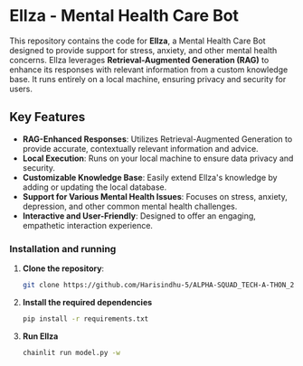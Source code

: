 # Ellza - Mental Health Care Bot

This repository contains the code for **Ellza**, a Mental Health Care Bot designed to provide support for stress, anxiety, and other mental health concerns. Ellza leverages **Retrieval-Augmented Generation (RAG)** to enhance its responses with relevant information from a custom knowledge base. It runs entirely on a local machine, ensuring privacy and security for users.

## Key Features
- **RAG-Enhanced Responses**: Utilizes Retrieval-Augmented Generation to provide accurate, contextually relevant information and advice.
- **Local Execution**: Runs on your local machine to ensure data privacy and security.
- **Customizable Knowledge Base**: Easily extend Ellza's knowledge by adding or updating the local database.
- **Support for Various Mental Health Issues**: Focuses on stress, anxiety, depression, and other common mental health challenges.
- **Interactive and User-Friendly**: Designed to offer an engaging, empathetic interaction experience.

### Installation and running 

1. **Clone the repository**:
   ```bash
   git clone https://github.com/Harisindhu-5/ALPHA-SQUAD_TECH-A-THON_2024.git

2. **Install the required dependencies**
    ```bash
    pip install -r requirements.txt
3. **Run Ellza**
    ```bash
    chainlit run model.py -w


